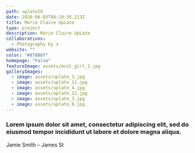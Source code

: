 ```yaml
---
path: uplate19
date: 2020-06-03T04:19:35.213Z
title: Marie Claire UpLate
type: project
description: Marie Claire UpLate
collaborations:
  - Photography by x
website: ""
color: "#87888f"
homepage: "False"
featureImage: assets/mcul_girl_1.jpg
galleryImages:
  - image: assets/uplate_1.jpg
  - image: assets/uplate_11.jpg
  - image: assets/uplate_4.jpg
  - image: assets/uplate_12.jpg
  - image: assets/uplate_3.jpg
  - image: assets/uplate_6.jpg
---
```

### Lorem ipsum dolor sit amet, consectetur adipiscing elit, sed do eiusmod tempor incididunt ut labore et dolore magna aliqua.

Jamie Smith – James St